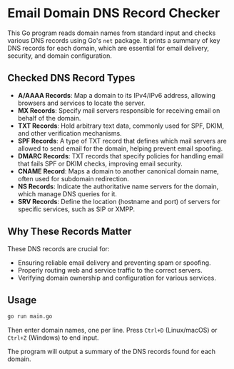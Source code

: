 # Email Domain DNS Record Checker

This Go program reads domain names from standard input and checks various DNS records using Go's `net` package. It prints a summary of key DNS records for each domain, which are essential for email delivery, security, and domain configuration.

## Checked DNS Record Types

- **A/AAAA Records**: Map a domain to its IPv4/IPv6 address, allowing browsers and services to locate the server.
- **MX Records**: Specify mail servers responsible for receiving email on behalf of the domain.
- **TXT Records**: Hold arbitrary text data, commonly used for SPF, DKIM, and other verification mechanisms.
- **SPF Records**: A type of TXT record that defines which mail servers are allowed to send email for the domain, helping prevent email spoofing.
- **DMARC Records**: TXT records that specify policies for handling email that fails SPF or DKIM checks, improving email security.
- **CNAME Record**: Maps a domain to another canonical domain name, often used for subdomain redirection.
- **NS Records**: Indicate the authoritative name servers for the domain, which manage DNS queries for it.
- **SRV Records**: Define the location (hostname and port) of servers for specific services, such as SIP or XMPP.

## Why These Records Matter

These DNS records are crucial for:

- Ensuring reliable email delivery and preventing spam or spoofing.
- Properly routing web and service traffic to the correct servers.
- Verifying domain ownership and configuration for various services.

## Usage

```sh
go run main.go
```

Then enter domain names, one per line. Press `Ctrl+D` (Linux/macOS) or `Ctrl+Z` (Windows) to end input.

The program will output a summary of the DNS records found for each domain.
